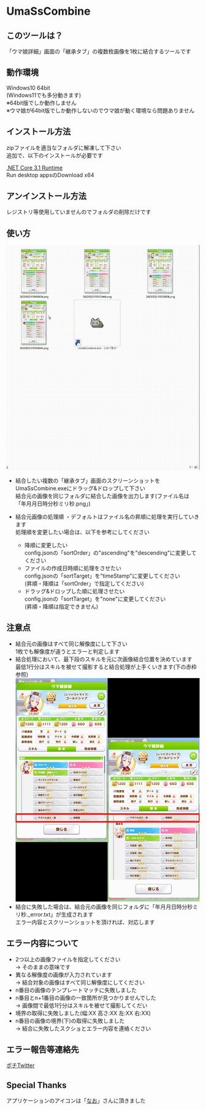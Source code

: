 # UmaSsCombine
## このツールは？
「ウマ娘詳細」画面の「継承タブ」の複数枚画像を1枚に結合するツールです

## 動作環境
Windows10 64bit  
(Windows11でも多分動きます)  
※64bit版でしか動作しません  
※ウマ娘が64bit版でしか動作しないのでウマ娘が動く環境なら問題ありません

## インストール方法
zipファイルを適当なフォルダに解凍して下さい  
追加で、以下のインストールが必要です  

[.NET Core 3.1 Runtime](https://dotnet.microsoft.com/download/dotnet/3.1/runtime/)    
Run desktop appsのDownload x64  

## アンインストール方法
レジストリ等使用していませんのでフォルダの削除だけです

## 使い方
![how2](readme_images/UmaSsCombine.gif)  
- 結合したい複数の「継承タブ」画面のスクリーンショットをUmaSsCombine.exeにドラッグ&ドロップして下さい  
結合元の画像を同じフォルダに結合した画像を出力します(ファイル名は「年月月日時分秒ミリ秒.png」)

- 結合元画像の処理順
・デフォルトはファイル名の昇順に処理を実行していきます  
処理順を変更したい場合は、以下を参考にしてください 
    - 降順に変更したい  
config.jsonの「sortOrder」の"ascending"を"descending"に変更してください  
    - ファイルの作成日時順に処理をさせたい  
config.jsonの「sortTarget」を"timeStamp"に変更してください  
(昇順・降順は「sortOrder」で指定してください)  
    - ドラッグ&ドロップした順に処理させたい  
config.jsonの「sortTarget」を"none"に変更してください  
(昇順・降順は指定できません)

## 注意点
- 結合元の画像はすべて同じ解像度にして下さい  
1枚でも解像度が違うとエラーと判定します
- 結合処理において、最下段のスキルを元に次画像結合位置を決めています  
最低1行分はスキルを被せて撮影すると結合処理が上手くいきます(下の赤枠参照)  
![exsample](readme_images/exsample1.png)
- 結合に失敗した場合は、結合元の画像を同じフォルダに「年月月日時分秒ミリ秒._error.txt」が生成されます  
エラー内容とスクリーンショットを頂ければ、対応します

## エラー内容について
- 2つ以上の画像ファイルを指定してください  
-> そのままの意味です
- 異なる解像度の画像が入力されています  
-> 結合対象の画像はすべて同じ解像度にしてください
- n番目の画像のテンプレートマッチに失敗しました  
- n番目とn+1番目の画像の一致箇所が見つかりませんでした  
-> 画像間で最低1行分はスキルを被せて撮影してくだい
- 境界の取得に失敗しました(幅:XX 高さ:XX 左:XX 右:XX)  
- n番目の画像の境界(下)の取得に失敗しました  
-> 結合に失敗したスクショとエラー内容を連絡ください

## エラー報告等連絡先
[ポチTwitter](https://twitter.com/aoneko_uma)

## Special Thanks
アプリケーションのアイコンは「[なお](https://twitter.com/Bcat151)」さんに頂きました  
